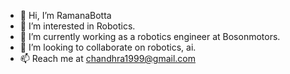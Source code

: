 - 👋 Hi, I’m RamanaBotta
- 👀 I’m interested in Robotics.
- 🌱 I’m currently working as a robotics engineer at Bosonmotors.
- 💞️ I’m looking to collaborate on robotics, ai.
- 📫 Reach me at chandhra1999@gmail.com

<!---
RamanaBotta/RamanaBotta is a ✨ special ✨ repository because its `README.md` (this file) appears on your GitHub profile.
You can click the Preview link to take a look at your changes.
--->
